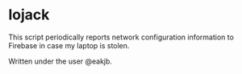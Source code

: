 # lojack

This script periodically reports network configuration information to Firebase in case my laptop is stolen.

Written under the user @eakjb.
